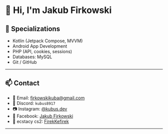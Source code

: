 # 👋 Hi, I'm Jakub Firkowski

## 📱 Specializations

- Kotlin (Jetpack Compose, MVVM)
- Android App Development
- PHP (API, cookies, sessions)
- Databases: MySQL
- Git / GitHub

---

## 📫 Contact

- 📧 Email: [firkowskikuba@gmail.com](mailto:firkowskikuba@gmail.com)
- 💬 Discord: `kubus8917`
- 📷 Instagram: [@kubus.dev](https://www.instagram.com/wacpan_jakub/#)
- 📘 Facebook: [Jakub Firkowski](https://facebook.com)
- 💎 ecstacy cs2: [FirekKefirek](https://ecstacy.dev/id/491)

---

